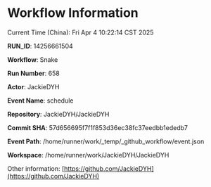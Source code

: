 # Workflow Information

Current Time (China): Fri Apr  4 10:22:14 CST 2025  

**RUN_ID**: 14256661504  

**Workflow**: Snake  

**Run Number**: 658  

**Actor**: JackieDYH  

**Event Name**: schedule  

**Repository**: JackieDYH/JackieDYH  

**Commit SHA**: 57d656695f7f1f853d36ec38fc37eedbb1ededb7  

**Event Path**: /home/runner/work/_temp/_github_workflow/event.json  

**Workspace**: /home/runner/work/JackieDYH/JackieDYH  

Other information: [https://github.com/JackieDYH](https://github.com/JackieDYH)
